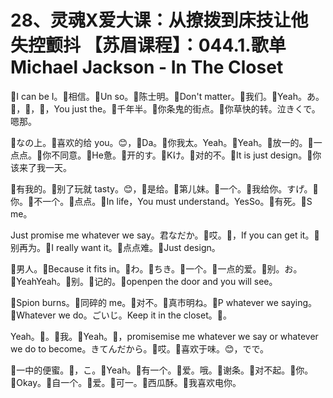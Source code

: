 # 28、灵魂X爱大课：从撩拨到床技让他失控颤抖 【苏眉课程】：044.1.歌单 Michael Jackson - In The Closet

🎼I can be I。🎼相信。🎼Un so。🎼陈士明。🎼Don't matter。🎼我们。🎼Yeah。あ。🎼，🎼，🎼，You just the。🎼千年半。🎼你条鬼的街点。🎼你草快的转。泣きくで。嗯那。

🎼なの上。🎼喜欢的给 you。😊，🎼Da。🎼你我太。Yeah。🎼Yeah。🎼放一的。🎼一点点。🎼你不同意。🎼He惫。🎼开的す。🎼Kけ。🎼对的不。🎼It is just design。🎼你该来了我一天。

🎼有我的。🎼别了玩就 tasty。😊，🎼是给。🎼第儿妹。🎼一个。🎼我给你。すげ。🎼你。🎼不一个。🎼点点。🎼In life，You must understand。YesSo。🎼有死。🎼S me。

Just promise me whatever we say。君なだか。🎼哎。🎼，If you can get it。🎼别再为。🎼I really want it。🎼点点难。🎼Just design。

🎼男人。🎼Because it fits in。🎼わ。🎼ちき。🎼一个。🎼一点的爱。🎼别。お。🎼YeahYeah。🎼别。🎼记的。🎼openpen the door and you will see。

🎼Spion burns。🎼同碎的 me。🎼对不。🎼真市明ね。🎼P whatever we saying。🎼Whatever we do。ごいじ。Keep it in the closet。🎼。

Yeah。🎼。🎼我。🎼Yeah。🎼，promisemise me whatever we say or whatever we do to become。きてんだから。🎼哎。🎼喜欢于味。😊，でで。

🎼一中的便蜜。🎼，こ。🎼Yeah。🎼有一个。🎼爱。哦。🎼谢条。🎼对不起。🎼你。🎼Okay。🎼自一个。🎼爱。🎼可一。🎼西瓜酥。🎼我喜欢电你。

